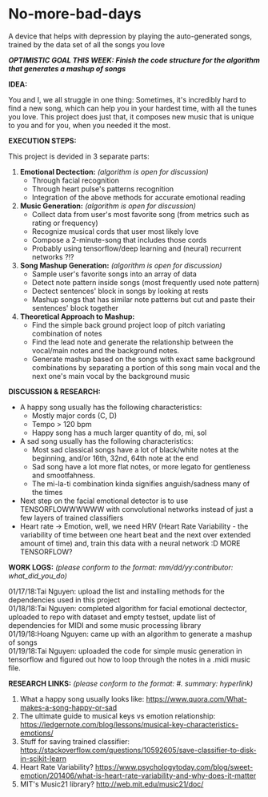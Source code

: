 # No-more-bad-days

A device that helps with depression by playing the auto-generated songs, trained by the data set of all the songs you love  

***OPTIMISTIC GOAL THIS WEEK: Finish the code structure for the algorithm that generates a mashup of songs***  


**IDEA:**

You and I, we all struggle in one thing: Sometimes, it's incredibly hard to find a new song, which can help you in your hardest time, with all the tunes you love. This project does just that, it composes new music that is unique to you and for you, when you needed it the most.

**EXECUTION STEPS:**

This project is devided in 3 separate parts:
1. **Emotional Dectection:** *(algorithm is open for discussion)*
	- Through facial recognition
	- Through heart pulse's patterns recognition
	- Integration of the above methods for accurate emotional reading
2. **Music Generation:** *(algorithm is open for discussion)*
	- Collect data from user's most favorite song (from metrics such as rating or frequency)
	- Recognize musical cords that user most likely love
	- Compose a 2-minute-song that includes those cords
	- Probably using tensorflow/deep learning and (neural) recurrent networks ?!?
3. **Song Mashup Generation:** *(algorithm is open for discussion)*
	- Sample user's favorite songs into an array of data
	- Detect note pattern inside songs (most frequently used note pattern)
	- Dectect sentences' block in songs by looking at rests
	- Mashup songs that has similar note patterns but cut and paste their sentences' block together
4. **Theoretical Approach to Mashup:**
	- Find the simple back ground project loop of pitch variating combination of notes
	- Find the lead note and generate the relationship between the vocal/main notes and the background notes.
	- Generate mashup based on the songs with exact same background combinations by separating a portion of this song main vocal and the next one's main vocal by the background music
	
**DISCUSSION & RESEARCH:**
- A happy song usually has the following characteristics:
	- Mostly major cords (C, D)
	- Tempo > 120 bpm
	- Happy song has a much larger quantity of do, mi, sol
- A sad song usually has the following characteristics:
	- Most sad classical songs have a lot of black/white notes at the beginning, and/or 16th, 32nd, 64th note at the end
	- Sad song have a lot more flat notes, or more legato for gentleness and smootfahness.
	- The mi-la-ti combination kinda signifies anguish/sadness many of the times
- Next step on the facial emotional detector is to use TENSORFLOWWWWWW with convolutional networks instead of just a few layers of trained classifiers
- Heart rate -> Emotion, well, we need HRV (Heart Rate Variability - the variability of time between one heart beat and the next over extended amount of time) and, train this data with a neural network :D MORE TENSORFLOW?

**WORK LOGS:** *(please conform to the format: mm/dd/yy:contributor: what_did_you_do)*  

01/17/18:Tai Nguyen: upload the list and installing methods for the dependencies used in this project  
01/18/18:Tai Nguyen: completed algorithm for facial emotional dectector, uploaded to repo with dataset 
and empty testset, update list of dependencies for MIDI and some music processing library  
01/19/18:Hoang Nguyen: came up with an algorithm to generate a mashup of songs  
01/19/18:Tai Nguyen: uploaded the code for simple music generation in tensorflow and figured out how to loop through the notes in a .midi music file.

**RESEARCH LINKS:** *(please conform to the format: #. summary: hyperlink)*
1. What a happy song usually looks like: https://www.quora.com/What-makes-a-song-happy-or-sad
2. The ultimate guide to musical keys vs emotion relationship: https://ledgernote.com/blog/lessons/musical-key-characteristics-emotions/
3. Stuff for saving trained classifier: https://stackoverflow.com/questions/10592605/save-classifier-to-disk-in-scikit-learn
4. Heart Rate Variability? https://www.psychologytoday.com/blog/sweet-emotion/201406/what-is-heart-rate-variability-and-why-does-it-matter
5. MIT's Music21 library? http://web.mit.edu/music21/doc/
